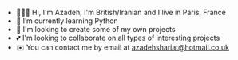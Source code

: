 - 👩🏻‍💻 Hi, I'm Azadeh, I'm British/Iranian and I live in Paris, France
- 🌱 I’m currently learning Python
- 🍄 I'm looking to create some of my own projects
- 💕 I'm looking to collaborate on all types of interesting projects
- ✉️ You can contact me by email at azadehshariat@hotmail.co.uk


